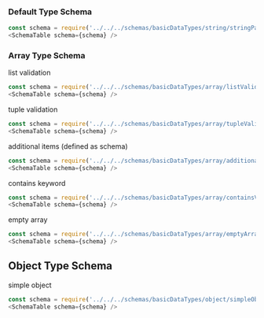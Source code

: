 ### Default Type Schema
```js
const schema = require('../../../schemas/basicDataTypes/string/stringPattern.json');
<SchemaTable schema={schema} />
```

### Array Type Schema

list validation
```js
const schema = require('../../../schemas/basicDataTypes/array/listValidation.json');
<SchemaTable schema={schema} />
```

tuple validation
```js
const schema = require('../../../schemas/basicDataTypes/array/tupleValidation.json');
<SchemaTable schema={schema} />
```

additional items (defined as schema)
```js
const schema = require('../../../schemas/basicDataTypes/array/additionalItems.json');
<SchemaTable schema={schema} />
```

contains keyword
```js
const schema = require('../../../schemas/basicDataTypes/array/containsValidation.json');
<SchemaTable schema={schema} />
```

empty array
```js
const schema = require('../../../schemas/basicDataTypes/array/emptyArray.json');
<SchemaTable schema={schema} />
```

## Object Type Schema

simple object
```js
const schema = require('../../../schemas/basicDataTypes/object/simpleObject.json');
<SchemaTable schema={schema} />
```
